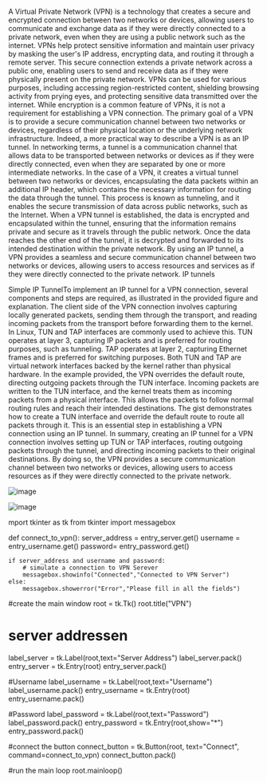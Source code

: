 A Virtual Private Network (VPN) is a technology that creates a secure and encrypted connection between two networks or devices, allowing users to communicate and exchange data as if they were directly connected to a private network, even when they are using a public network such as the internet. VPNs help protect sensitive information and maintain user privacy by masking the user's IP address, encrypting data, and routing it through a remote server. This secure connection extends a private network across a public one, enabling users to send and receive data as if they were physically present on the private network.
VPNs can be used for various purposes, including accessing region-restricted content, shielding browsing activity from prying eyes, and protecting sensitive data transmitted over the internet. While encryption is a common feature of VPNs, it is not a requirement for establishing a VPN connection. The primary goal of a VPN is to provide a secure communication channel between two networks or devices, regardless of their physical location or the underlying network infrastructure.
Indeed, a more practical way to describe a VPN is as an IP tunnel. In networking terms, a tunnel is a communication channel that allows data to be transported between networks or devices as if they were directly connected, even when they are separated by one or more intermediate networks.
In the case of a VPN, it creates a virtual tunnel between two networks or devices, encapsulating the data packets within an additional IP header, which contains the necessary information for routing the data through the tunnel. This process is known as tunneling, and it enables the secure transmission of data across public networks, such as the Internet.
When a VPN tunnel is established, the data is encrypted and encapsulated within the tunnel, ensuring that the information remains private and secure as it travels through the public network. Once the data reaches the other end of the tunnel, it is decrypted and forwarded to its intended destination within the private network. By using an IP tunnel, a VPN provides a seamless and secure communication channel between two networks or devices, allowing users to access resources and services as if they were directly connected to the private network.
IP tunnels

Simple IP TunnelTo implement an IP tunnel for a VPN connection, several components and steps are required, as illustrated in the provided figure and explanation. The client side of the VPN connection involves capturing locally generated packets, sending them through the transport, and reading incoming packets from the transport before forwarding them to the kernel.
In Linux, TUN and TAP interfaces are commonly used to achieve this. TUN operates at layer 3, capturing IP packets and is preferred for routing purposes, such as tunneling. TAP operates at layer 2, capturing Ethernet frames and is preferred for switching purposes. Both TUN and TAP are virtual network interfaces backed by the kernel rather than physical hardware.
In the example provided, the VPN overrides the default route, directing outgoing packets through the TUN interface. Incoming packets are written to the TUN interface, and the kernel treats them as incoming packets from a physical interface. This allows the packets to follow normal routing rules and reach their intended destinations.
The gist demonstrates how to create a TUN interface and override the default route to route all packets through it. This is an essential step in establishing a VPN connection using an IP tunnel.
In summary, creating an IP tunnel for a VPN connection involves setting up TUN or TAP interfaces, routing outgoing packets through the tunnel, and directing incoming packets to their original destinations. By doing so, the VPN provides a secure communication channel between two networks or devices, allowing users to access resources as if they were directly connected to the private network.


![image](https://github.com/SavvyChic42/VPN-App/assets/151141927/7a2129ca-94ee-4d4f-a3cf-99aa227f655f)

![image](https://github.com/SavvyChic42/VPN-App/assets/151141927/b52ca9e6-d8e7-401b-94f1-ec9e25784833)

mport tkinter as tk
from tkinter import messagebox


def connect_to_vpn():
    server_address = entry_server.get()
    username = entry_username.get()
    password= entry_password.get()


    if server_address and username and password:
        # simulate a connection to VPN Serever
        messagebox.showinfo("Connected","Connected to VPN Server")
    else:
        messagebox.showerror("Error","Please fill in all the fields")

#create the main window
root = tk.Tk()
root.title("VPN")

# server addressen
label_server = tk.Label(root,text="Server Address")
label_server.pack()
entry_server = tk.Entry(root)
entry_server.pack()

#Username
label_username = tk.Label(root,text="Username")
label_username.pack()
entry_username = tk.Entry(root)
entry_username.pack()

#Password
label_password = tk.Label(root,text="Password")
label_password.pack()
entry_password = tk.Entry(root,show="*")
entry_password.pack()

#connect the button
connect_button = tk.Button(root, text="Connect", command=connect_to_vpn)
connect_button.pack()

#run the main loop
root.mainloop()





